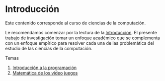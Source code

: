 # Introducción

Este contenido corresponde al curso de ciencias de la computación.

Le recomendamos comenzar por la lectura de la [Introduccion](Ciencia_de_la_Computacion.md). El presente trabajo de investigación tomar un enfoque académico que se complementa con un enfoque empírico para resolver cada una de las problemática del estudio de las ciencias de la computación.

Temas

1. [Introducción a la programación](Ciencia_de_la_Computacion.md)
1. [Matemática de los video juegos](Matematica_Juegos.md)
